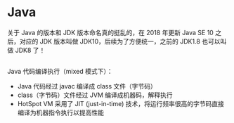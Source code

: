 # Java

关于 Java 的版本和 JDK 版本命名真的挺乱的，在 2018 年更新 Java SE 10 之后，对应的 JDK 版本叫做 JDK10，后续为了方便统一，之前的 JDK1.8 也可以叫做 JDK8 了！

<img alt="" src="/img/9E514CD0-BAC8-442C-9331-467CAA76AEF4.png" />

Java 代码编译执行（mixed 模式下）：

- Java 代码经过 javac 编译成 class 文件（字节码）
- class（字节码）文件经过 JVM 编译成机器码，解释执行
- HotSpot VM 采用了 JIT (just-in-time) 技术，将运行频率很高的字节码直接编译为机器指令执行以提高性能

